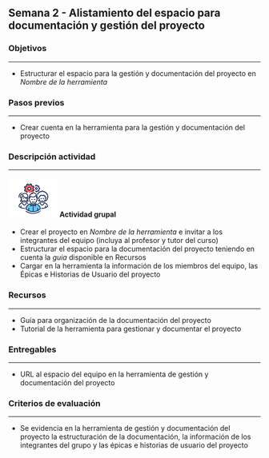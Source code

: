 ## Semana 2 - Alistamiento del espacio para documentación y gestión del proyecto

### Objetivos

---
* Estructurar el espacio para la gestión y documentación del proyecto en *Nombre de la herramienta*


### Pasos previos

---
* Crear cuenta en la herramienta para la gestión y documentación del proyecto

### Descripción actividad
---

#### ![](./../../assets/images/grupo.png) Actividad grupal

* Crear el proyecto en *Nombre de la herramienta* e invitar a los integrantes del equipo (incluya al profesor y tutor del curso)
* Estructurar el espacio para la documentación del proyecto teniendo en cuenta la *guia* disponible en Recursos
* Cargar en la herramienta la información de los miembros del equipo, las Épicas e Historias de Usuario del proyecto

### Recursos 

---
* Guía para organización de la documentación del proyecto
* Tutorial de la herramienta para gestionar y documentar el proyecto

### Entregables

---
* URL al espacio del equipo en la herramienta de gestión y documentación del proyecto

### Criterios de evaluación

---
* Se evidencia en la herramienta de gestión y documentación del proyecto la estructuración de la documentación, la información de los integrantes del grupo y las épicas e historias de usuario del proyecto


